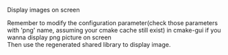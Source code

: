 Display images on screen  

Remember to modify the configuration parameter(check those parameters with 'png' name, assuming your cmake cache still exist) in cmake-gui if you wanna display png picture on screen  
Then use the regenerated shared library to display image.
